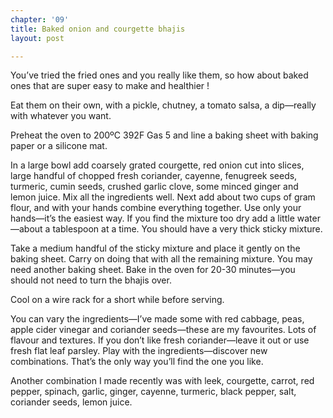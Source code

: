 ```yaml
---
chapter: '09'
title: Baked onion and courgette bhajis
layout: post

---
```

You’ve tried the fried ones and you really like them, so how about baked ones that are super easy to make and healthier !

Eat them on their own, with a pickle, chutney, a tomato salsa, a dip—really with whatever you want.

Preheat the oven to 200ºC 392F Gas 5 and line a baking sheet with baking paper or a silicone mat.

In a large bowl add coarsely grated courgette, red onion cut into slices, large handful of chopped fresh coriander, cayenne, fenugreek seeds, turmeric, cumin seeds, crushed garlic clove, some minced ginger and lemon juice. Mix all the ingredients well. Next add about two cups of gram flour, and with your hands combine everything together. Use only your hands—it’s the easiest way. If you find the mixture too dry add a little water—about a tablespoon at a time. You should have a very thick sticky mixture.

Take a medium handful of the sticky mixture and place it gently on the baking sheet. Carry on doing that with all the remaining mixture. You may need another baking sheet. Bake in the oven for 20-30 minutes—you should not need to turn the bhajis over.

Cool on a wire rack for a short while before serving.

You can vary the ingredients—I’ve made some with red cabbage, peas, apple cider vinegar and coriander seeds—these are my favourites. Lots of flavour and textures. If you don’t like fresh coriander—leave it out or use fresh flat leaf parsley. Play with the ingredients—discover new combinations. That’s the only way you’ll find the one you like.

Another combination I made recently was with leek, courgette, carrot, red pepper, spinach, garlic, ginger, cayenne, turmeric, black pepper, salt, coriander seeds, lemon juice.